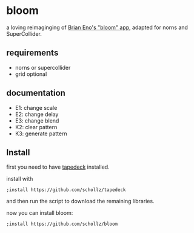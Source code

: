 # bloom

 a loving reimaginging of [Brian Eno's "bloom" app](https://generativemusic.com/bloom.html), adapted for norns and SuperCollider.


## requirements

- norns or supercollider
- grid optional

## documentation

- E1: change scale
- E2: change delay
- E3: change blend
- K2: clear pattern
- K3: generate pattern 

## Install

first you need to have [tapedeck](https://github.com/schollz/tapedeck) installed.

install with

```
;install https://github.com/schollz/tapedeck
```

and then run the script to download the remaining libraries.

now you can install bloom:

```
;install https://github.com/schollz/bloom
```
